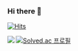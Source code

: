 ### Hi there 👋

[![Hits](https://hits.seeyoufarm.com/api/count/incr/badge.svg?url=https%3A%2F%2Fgithub.com%2Fskd6150&count_bg=%2379C83D&title_bg=%23555555&icon=&icon_color=%23E7E7E7&title=hits&edge_flat=false)](https://hits.seeyoufarm.com)

<img align="left" src="https://github-readme-stats.vercel.app/api/top-langs/?username=skd6150"/>

[![Solved.ac 프로필](http://mazassumnida.wtf/api/v2/generate_badge?boj=skd6150)](https://solved.ac/skd6150)
